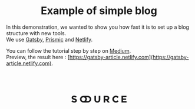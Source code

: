 <h1 align="center">Example of simple blog</h1>

In this demonstration, we wanted to show you how fast it is to set up a blog structure with new tools.  
We use [Gatsby](https://www.gatsbyjs.org/), [Prismic](https://prismic.io) and [Netlify](https://netlify.com).   

You can follow the tutorial step by step on [Medium](https://medium.com/source-group/start-a-new-website-with-gatsby-prismic-cms-netlify-a875455c992).  
Preview, the result here : [https://gatsby-article.netlify.com](https://gatsby-article.netlify.com).


<br />
<br />
<br />

<p  align="center">
<a  href="https://source.paris">
<img  alt="Source Interactive"  src="source-logo.png"  width="150" />
</a>
</p>
